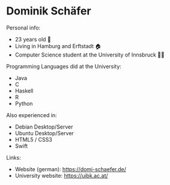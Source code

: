 # Dominik Schäfer

Personal info:
- 23 years old 👨
- Living in Hamburg and Erftstadt 🏠
- Computer Science student at the University of Innsbruck 👨‍🎓

Programming Languages did at the University:
- Java
- C
- Haskell
- R
- Python

Also experienced in:
- Debian Desktop/Server
- Ubuntu Desktop/Server
- HTML5 / CSS3
- Swift

Links:
- Website (german): https://domi-schaefer.de/
- University website: https://uibk.ac.at/
